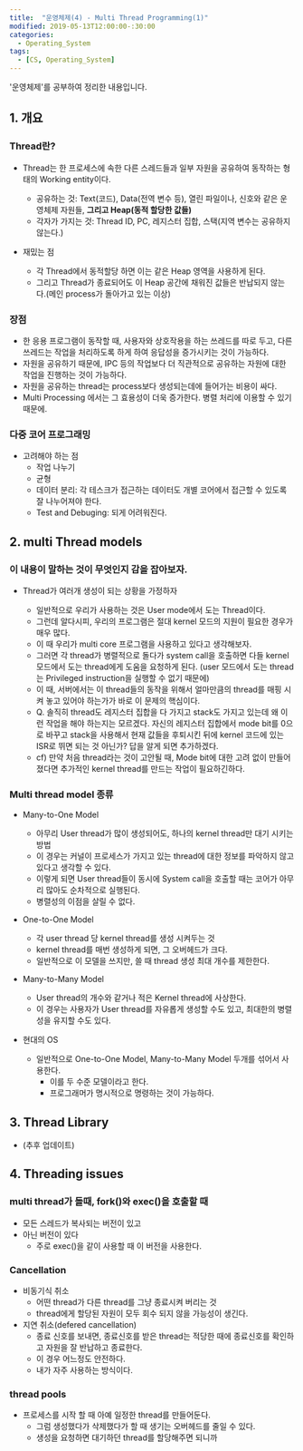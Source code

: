 ```yaml
---
title:  "운영체제(4) - Multi Thread Programming(1)"
modified: 2019-05-13T12:00:00-:30:00
categories:
  - Operating_System
tags:
  - [CS, Operating_System]
---
```


'운영체제'를 공부하여 정리한 내용입니다.

## 1. 개요

### Thread란?

-   Thread는 한 프로세스에 속한 다른 스레드들과 일부 자원을 공유하여 동작하는 형태의 Working entity이다.

    -   공유하는 것: Text(코드), Data(전역 변수 등), 열린 파일이나, 신호와 같은 운영체제 자원들, **그리고 Heap(동적 할당한 값들)**
    -   각자가 가지는 것: Thread ID, PC, 레지스터 집합, 스택(지역 변수는 공유하지 않는다.)

-   재밌는 점

    -   각 Thread에서 동적할당 하면 이는 같은 Heap 영역을 사용하게 된다.
    -   그리고 Thread가 종료되어도 이 Heap 공간에 채워진 값들은 반납되지 않는다.(메인 process가 돌아가고 있는 이상)

### 장점

-   한 응용 프로그램이 동작할 때, 사용자와 상호작용을 하는 쓰레드를 따로 두고, 다른 쓰레드는 작업을 처리하도록 하게 하여 응답성을 증가시키는 것이 가능하다.
-   자원을 공유하기 때문에, IPC 등의 작업보다 더 직관적으로 공유하는 자원에 대한 작업을 진행하는 것이 가능하다.
-   자원을 공유하는 thread는 process보다 생성되는데에 들어가는 비용이 싸다.
-   Multi Processing 에서는 그 효용성이 더욱 증가한다. 병렬 처리에 이용할 수 있기 때문에.

### 다중 코어 프로그래밍

-   고려해야 하는 점
    -   작업 나누기
    -   균형
    -   데이터 분리: 각 테스크가 접근하는 데이터도 개별 코어에서 접근할 수 있도록 잘 나누어져야 한다.
    -   Test and Debuging: 되게 어려워진다.

## 2. multi Thread models

### 이 내용이 말하는 것이 무엇인지 감을 잡아보자.

-   Thread가 여러개 생성이 되는 상황을 가정하자

    -   일반적으로 우리가 사용하는 것은 User mode에서 도는 Thread이다.
    -   그런데 알다시피, 우리의 프로그램은 절대 kernel 모드의 지원이 필요한 경우가 매우 많다.
    -   이 때 우리가 multi core 프로그램을 사용하고 있다고 생각해보자.
    -   그러면 각 thread가 병렬적으로 돌다가 system call을 호출하면 다들 kernel 모드에서 도는 thread에게 도움을 요청하게 된다. (user 모드에서 도는 thread는 Privileged instruction을 실행할 수 없기 때문에)
    -   이 때, 서버에서는 이 thread들의 동작을 위해서 얼마만큼의 thread를 매핑 시켜 놓고 있어야 하는가가 바로 이 문제의 핵심이다.
    -   Q. 솔직히 thread도 레지스터 집합을 다 가지고 stack도 가지고 있는데 왜 이런 작업을 해야 하는지는 모르겠다. 자신의 레지스터 집합에서 mode bit를 0으로 바꾸고 stack을 사용해서 현재 값들을 후퇴시킨 뒤에 kernel 코드에 있는 ISR로 뛰면 되는 것 아닌가? 답을 알게 되면 추가하겠다.
    -   cf) 만약 처음 thread라는 것이 고안될 때, Mode bit에 대한 고려 없이 만들어졌다면 추가적인 kernel thread를 만드는 작업이 필요하긴하다.

### Multi thread model 종류

-   Many-to-One Model

    -   아무리 User thread가 많이 생성되어도, 하나의 kernel thread만 대기 시키는 방법
    -   이 경우는 커널이 프로세스가 가지고 있는 thread에 대한 정보를 파악하지 않고 있다고 생각할 수 있다.
    -   이렇게 되면 User thread들이 동시에 System call을 호출할 때는 코어가 아무리 많아도 순차적으로 실행된다.
    -   병렬성의 이점을 살릴 수 없다.

-   One-to-One Model

    -   각 user thread 당 kernel thread를 생성 시켜두는 것
    -   kernel thread를 매번 생성하게 되면, 그 오버헤드가 크다.
    -   일반적으로 이 모델을 쓰지만, 쓸 때 thread 생성 최대 개수를 제한한다.

-   Many-to-Many Model

    -   User thread의 개수와 같거나 적은 Kernel thread에 사상한다.
    -   이 경우는 사용자가 User thread를 자유롭게 생성할 수도 있고, 최대한의 병렬성을 유지할 수도 있다.

-   현대의 OS
    -   일반적으로 One-to-One Model, Many-to-Many Model 두개를 섞어서 사용한다.
        -   이를 두 수준 모델이라고 한다.
        -   프로그래머가 명시적으로 명령하는 것이 가능하다.

## 3. Thread Library

-   (추후 업데이트)

## 4. Threading issues

### multi thread가 돌때, fork()와 exec()을 호출할 때

-   모든 스레드가 복사되는 버전이 있고
-   아닌 버전이 있다
    -   주로 exec()을 같이 사용할 때 이 버전을 사용한다.

### Cancellation

-   비동기식 취소
    -   어떤 thread가 다른 thread를 그냥 종료시켜 버리는 것
    -   thread에게 할당된 자원이 모두 회수 되지 않을 가능성이 생긴다.
-   지연 취소(defered cancellation)
    -   종료 신호를 보내면, 종료신호를 받은 thread는 적당한 때에 종료신호를 확인하고 자원을 잘 반납하고 종료한다.
    -   이 경우 어느정도 안전하다.
    -   내가 자주 사용하는 방식이다.

### thread pools

-   프로세스를 시작 할 때 아예 일정한 thread를 만들어둔다.
    -   그럼 생성했다가 삭제했다가 할 때 생기는 오버헤드를 줄일 수 있다.
    -   생성을 요청하면 대기하던 thread를 할당해주면 되니까
